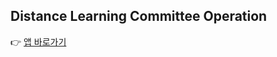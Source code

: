## Distance Learning Committee Operation

👉 [앱 바로가기](https://distance-learning-committee-operation-ijsq9daifkqsrfyqf23m5d.streamlit.app)



